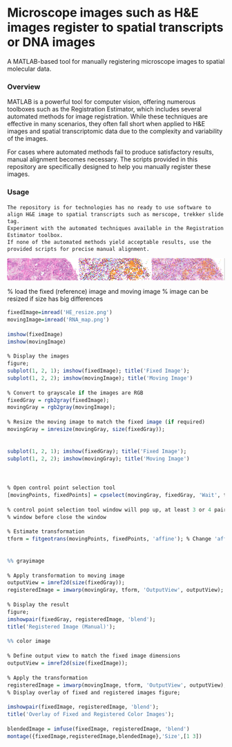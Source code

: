 # Microscope images such as H&E images register to spatial transcripts or DNA images

A MATLAB-based tool for manually registering microscope images to spatial molecular data.

### Overview

MATLAB is a powerful tool for computer vision, offering numerous toolboxes such as the Registration Estimator, which includes several automated methods for image registration. While these techniques are effective in many scenarios, they often fall short when applied to H&E images and spatial transcriptomic data due to the complexity and variability of the images.

For cases where automated methods fail to produce satisfactory results, manual alignment becomes necessary. The scripts provided in this repository are specifically designed to help you manually register these images.

### Usage
    The repository is for technologies has no ready to use software to align H&E image to spatial transcripts such as merscope, trekker slide tag. 
    Experiment with the automated techniques available in the Registration Estimator toolbox.
    If none of the automated methods yield acceptable results, use the provided scripts for precise manual alignment.
![Alt text](montage_output.png)

    
% load the fixed (reference) image and moving image
% image can be resized if size has big differences

```r
fixedImage=imread('HE_resize.png')
movingImage=imread('RNA_map.png')

imshow(fixedImage)
imshow(movingImage)

% Display the images
figure;
subplot(1, 2, 1); imshow(fixedImage); title('Fixed Image');
subplot(1, 2, 2); imshow(movingImage); title('Moving Image')

% Convert to grayscale if the images are RGB
fixedGray = rgb2gray(fixedImage);
movingGray = rgb2gray(movingImage);

% Resize the moving image to match the fixed image (if required)
movingGray = imresize(movingGray, size(fixedGray));


subplot(1, 2, 1); imshow(fixedGray); title('Fixed Image');
subplot(1, 2, 2); imshow(movingGray); title('Moving Image')



% Open control point selection tool
[movingPoints, fixedPoints] = cpselect(movingGray, fixedGray, 'Wait', true);

% control point selection tool window will pop up, at least 3 or 4 pairs of poins should be seleted from the left and right
% window before close the window

% Estimate transformation
tform = fitgeotrans(movingPoints, fixedPoints, 'affine'); % Change 'affine' to other types if needed,Type of linear transformation, specified as "nonreflectivesimilarity", "similarity", "affine", or "projective"


%% grayimage

% Apply transformation to moving image
outputView = imref2d(size(fixedGray));
registeredImage = imwarp(movingGray, tform, 'OutputView', outputView);

% Display the result
figure;
imshowpair(fixedGray, registeredImage, 'blend');
title('Registered Image (Manual)');

%% color image

% Define output view to match the fixed image dimensions
outputView = imref2d(size(fixedImage));

% Apply the transformation
registeredImage = imwarp(movingImage, tform, 'OutputView', outputView);
% Display overlay of fixed and registered images figure;

imshowpair(fixedImage, registeredImage, 'blend');
title('Overlay of Fixed and Registered Color Images');

blendedImage = imfuse(fixedImage, registeredImage, 'blend')
montage({fixedImage,registeredImage,blendedImage},'Size',[1 3])




